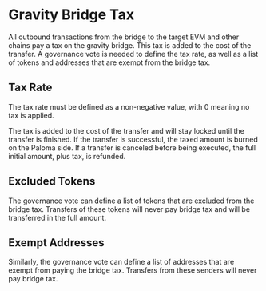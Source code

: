 # Gravity Bridge Tax

All outbound transactions from the bridge to the target EVM and other chains pay
a tax on the gravity bridge. This tax is added to the cost of the transfer.
A governance vote is needed to define the tax rate, as well as a list of tokens
and addresses that are exempt from the bridge tax.

## Tax Rate

The tax rate must be defined as a non-negative value, with 0 meaning no tax is
applied.

The tax is added to the cost of the transfer and will stay locked until the
transfer is finished.
If the transfer is successful, the taxed amount is burned on the Paloma side.
If a transfer is canceled before being executed, the full initial amount, plus
tax, is refunded.

## Excluded Tokens

The governance vote can define a list of tokens that are excluded from the
bridge tax. Transfers of these tokens will never pay bridge tax and will be
transferred in the full amount.

## Exempt Addresses

Similarly, the governance vote can define a list of addresses that are exempt
from paying the bridge tax. Transfers from these senders will never pay bridge
tax.
